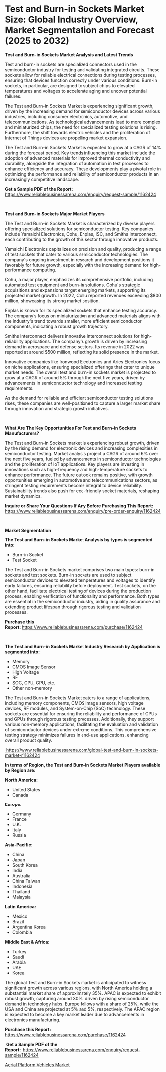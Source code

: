 <p><h1>Test and Burn-in Sockets Market Size: Global Industry Overview, Market Segmentation and Forecast (2025 to 2032)</h1></p><p><strong>Test and Burn-in Sockets Market Analysis and Latest Trends</strong></p>
<p><p>Test and burn-in sockets are specialized connectors used in the semiconductor industry for testing and validating integrated circuits. These sockets allow for reliable electrical connections during testing processes, ensuring that devices function correctly under various conditions. Burn-in sockets, in particular, are designed to subject chips to elevated temperatures and voltages to accelerate aging and uncover potential failures.</p><p>The Test and Burn-in Sockets Market is experiencing significant growth, driven by the increasing demand for semiconductor devices across various industries, including consumer electronics, automotive, and telecommunications. As technological advancements lead to more complex and miniaturized chips, the need for specialized testing solutions is rising. Furthermore, the shift towards electric vehicles and the proliferation of Internet of Things devices are propelling market expansion. </p><p>The Test and Burn-in Sockets Market is expected to grow at a CAGR of 14% during the forecast period. Key trends influencing this market include the adoption of advanced materials for improved thermal conductivity and durability, alongside the integration of automation in test processes to enhance efficiency and accuracy. These developments play a pivotal role in optimizing the performance and reliability of semiconductor products in an increasingly competitive landscape.</p></p>
<p><strong>Get a Sample PDF of the Report:&nbsp;</strong> <a href="https://www.reliablebusinessarena.com/enquiry/request-sample/1162424?utm_campaign=3534&utm_medium=2&utm_source=Github&utm_content=ia&utm_term=24032025&utm_id=test-and-burn-in-sockets">https://www.reliablebusinessarena.com/enquiry/request-sample/1162424</a></p>
<p>&nbsp;</p>
<p><strong>Test and Burn-in Sockets Major Market Players</strong></p>
<p><p>The Test and Burn-in Sockets Market is characterized by diverse players offering specialized solutions for semiconductor testing. Key companies include Yamaichi Electronics, Cohu, Enplas, ISC, and Smiths Interconnect, each contributing to the growth of this sector through innovative products.</p><p>Yamaichi Electronics capitalizes on precision and quality, producing a range of test sockets that cater to various semiconductor technologies. The company's ongoing investment in research and development positions it favorably for future growth, especially with the increasing demand for high-performance computing.</p><p>Cohu, a major player, emphasizes its comprehensive portfolio, including automated test equipment and burn-in solutions. Cohu's strategic acquisitions and expansions target emerging markets, supporting its projected market growth. In 2022, Cohu reported revenues exceeding $800 million, showcasing its strong market position.</p><p>Enplas is known for its specialized sockets that enhance testing accuracy. The company’s focus on miniaturization and advanced materials aligns with the industry's trend towards smaller, more efficient semiconductor components, indicating a robust growth trajectory.</p><p>Smiths Interconnect delivers innovative interconnect solutions for high-reliability applications. The company's growth is driven by increasing demand in aerospace and defense sectors. Its revenue in 2022 was reported at around $500 million, reflecting its solid presence in the market.</p><p>Innovative companies like Ironwood Electronics and Aries Electronics focus on niche applications, ensuring specialized offerings that cater to unique market needs. The overall test and burn-in sockets market is projected to grow at a CAGR of around 5% through the next five years, driven by advancements in semiconductor technology and increased testing requirements.</p><p>As the demand for reliable and efficient semiconductor testing solutions rises, these companies are well-positioned to capture a larger market share through innovation and strategic growth initiatives.</p></p>
<p>&nbsp;</p>
<p><strong>What Are The Key Opportunities For Test and Burn-in Sockets Manufacturers?</strong></p>
<p><p>The Test and Burn-in Sockets market is experiencing robust growth, driven by the rising demand for electronic devices and increasing complexities in semiconductor testing. Market analysts project a CAGR of around 6% over the next five years, fueled by advancements in semiconductor technologies and the proliferation of IoT applications. Key players are investing in innovations such as high-frequency and high-temperature sockets to enhance performance. The future outlook remains positive, with growth opportunities emerging in automotive and telecommunications sectors, as stringent testing requirements become integral to device reliability. Sustainability trends also push for eco-friendly socket materials, reshaping market dynamics.</p></p>
<p><strong>Inquire or Share Your Questions If Any Before Purchasing This Report:</strong> <a href="https://www.reliablebusinessarena.com/enquiry/pre-order-enquiry/1162424?utm_campaign=3534&utm_medium=2&utm_source=Github&utm_content=ia&utm_term=24032025&utm_id=test-and-burn-in-sockets">https://www.reliablebusinessarena.com/enquiry/pre-order-enquiry/1162424</a></p>
<p>&nbsp;</p>
<p><strong>Market Segmentation</strong></p>
<p><strong>The Test and Burn-in Sockets Market Analysis by types is segmented into:</strong></p>
<p><ul><li>Burn-in Socket</li><li>Test Socket</li></ul></p>
<p><p>The Test and Burn-in Sockets market comprises two main types: burn-in sockets and test sockets. Burn-in sockets are used to subject semiconductor devices to elevated temperatures and voltages to identify early failures, ensuring reliability before deployment. Test sockets, on the other hand, facilitate electrical testing of devices during the production process, enabling verification of functionality and performance. Both types are essential in the semiconductor industry, aiding in quality assurance and extending product lifespan through rigorous testing and validation processes.</p></p>
<p><strong>Purchase this Report:&nbsp;</strong><a href="https://www.reliablebusinessarena.com/purchase/1162424?utm_campaign=3534&utm_medium=2&utm_source=Github&utm_content=ia&utm_term=24032025&utm_id=test-and-burn-in-sockets">https://www.reliablebusinessarena.com/purchase/1162424</a></p>
<p>&nbsp;</p>
<p><strong>The Test and Burn-in Sockets Market Industry Research by Application is segmented into:</strong></p>
<p><ul><li>Memory</li><li>CMOS Image Sensor</li><li>High Voltage</li><li>RF</li><li>SOC, CPU, GPU, etc.</li><li>Other non-memory</li></ul></p>
<p><p>The Test and Burn-in Sockets Market caters to a range of applications, including memory components, CMOS image sensors, high voltage devices, RF modules, and System-on-Chip (SoC) technology. These sockets are essential for ensuring the reliability and performance of CPUs and GPUs through rigorous testing processes. Additionally, they support various non-memory applications, facilitating the evaluation and validation of semiconductor devices under extreme conditions. This comprehensive testing strategy minimizes failures in end-use applications, enhancing overall product quality.</p></p>
<p><a href="https://www.reliablebusinessarena.com/global-test-and-burn-in-sockets-market-r1162424?utm_campaign=3534&utm_medium=2&utm_source=Github&utm_content=ia&utm_term=24032025&utm_id=test-and-burn-in-sockets">&nbsp;https://www.reliablebusinessarena.com/global-test-and-burn-in-sockets-market-r1162424</a></p>
<p><strong>In terms of Region, the Test and Burn-in Sockets Market Players available by Region are:</strong></p>
<p>
    <p> <strong> North America: </strong>
        <ul>
            <li>United States</li>
            <li>Canada</li>
        </ul>
        </p> 
    <p> <strong> Europe: </strong>
        <ul>
            <li>Germany</li>
            <li>France</li>
            <li>U.K.</li>
            <li>Italy</li>
            <li>Russia</li>
        </ul>
        </p> 
    <p> <strong> Asia-Pacific: </strong>
        <ul>
            <li>China</li>
            <li>Japan</li>
            <li>South Korea</li>
            <li>India</li>
            <li>Australia</li>
            <li>China Taiwan</li>
            <li>Indonesia</li>
            <li>Thailand</li>
            <li>Malaysia</li>
        </ul>
        </p> 
    <p> <strong> Latin America: </strong>
        <ul>
            <li>Mexico</li>
            <li>Brazil</li>
            <li>Argentina Korea</li>
            <li>Colombia</li>
        </ul>
        </p> 
    <p> <strong> Middle East & Africa: </strong>
        <ul>
            <li>Turkey</li>
            <li>Saudi</li>
            <li>Arabia</li>
            <li>UAE</li>
            <li>Korea</li>
        </ul>
    </p>
    </p>
<p><p>The global Test and Burn-in Sockets market is anticipated to witness significant growth across various regions, with North America holding a substantial market share of approximately 35%. APAC is expected to exhibit robust growth, capturing around 30%, driven by rising semiconductor demand in technology hubs. Europe follows with a share of 25%, while the USA and China are projected at 5% and 5%, respectively. The APAC region is expected to become a key market leader due to advancements in electronics manufacturing.</p></p>
<p><strong>Purchase this Report: </strong><a href="https://www.reliablebusinessarena.com/purchase/1162424?utm_campaign=3534&utm_medium=2&utm_source=Github&utm_content=ia&utm_term=24032025&utm_id=test-and-burn-in-sockets">https://www.reliablebusinessarena.com/purchase/1162424</a></p>
<p>&nbsp;<strong>Get a Sample PDF of the Report:&nbsp;&nbsp;</strong><a href="https://www.reliablebusinessarena.com/enquiry/request-sample/1162424?utm_campaign=3534&utm_medium=2&utm_source=Github&utm_content=ia&utm_term=24032025&utm_id=test-and-burn-in-sockets">https://www.reliablebusinessarena.com/enquiry/request-sample/1162424</a></p>
<p><strong></strong></p>
<p><p><a href="https://github.com/boyertrull4r/Market-Research-Report-List-1/blob/main/aerial-platform-vehicles-market.md?utm_campaign=3534&utm_medium=2&utm_source=Github&utm_content=ia&utm_term=24032025&utm_id=test-and-burn-in-sockets">Aerial Platform Vehicles Market</a></p></p>